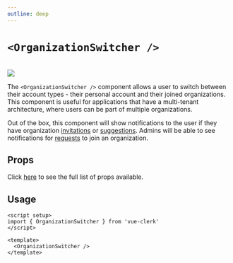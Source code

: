 ```yaml
---
outline: deep
---
```


# `<OrganizationSwitcher />`

<br />
<img src="https://clerk.com/_next/image?url=%2F_next%2Fstatic%2Fmedia%2F_docs%2Fmain%2Fui-components%2Forganization-switcher.svg&w=1080&q=75" />

The `<OrganizationSwitcher />` component allows a user to switch between their account types - their personal account and their joined organizations. This component is useful for applications that have a multi-tenant architecture, where users can be part of multiple organizations.

Out of the box, this component will show notifications to the user if they have organization [invitations](https://clerk.com/docs/organizations/overview#organization-invitations) or [suggestions](https://clerk.com/docs/organizations/overview#suggestions). Admins will be able to see notifications for [requests](https://clerk.com/docs/organizations/overview#membership-requests) to join an organization.

## Props

Click [here](https://clerk.com/docs/components/organization/organization-switcher#properties) to see the full list of props available.

## Usage

```vue
<script setup>
import { OrganizationSwitcher } from 'vue-clerk'
</script>

<template>
  <OrganizationSwitcher />
</template>
```

